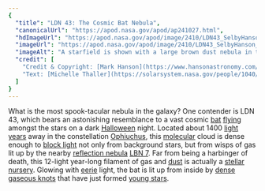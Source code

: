 ```yaml
---
{
  "title": "LDN 43: The Cosmic Bat Nebula",
  "canonicalUrl": "https://apod.nasa.gov/apod/ap241027.html",
  "hdImageUrl": "https://apod.nasa.gov/apod/image/2410/LDN43_SelbyHanson_3993.jpg",
  "imageUrl": "https://apod.nasa.gov/apod/image/2410/LDN43_SelbyHanson_960.jpg",
  "imageAlt": "A starfield is shown with a large brown dust nebula in the center. The nebula appears, to some, to be shaped like a bat. One of the stars in the dust nebula even appears to be the eye of the bat. Please see the explanation for more detailed information.",
  "credit": [
    "Credit & Copyright: [Mark Hanson](https://www.hansonastronomy.com/bio) and [Mike Selby](http://throughlightandtime.com/about/)",
    "Text: [Michelle Thaller](https://solarsystem.nasa.gov/people/1040/michelle-thaller/) ([NASA](https://www.nasa.gov/)'s [GSFC](https://www.nasa.gov/goddard))"
  ]
}
---
```


What is the most spook-tacular nebula in the galaxy? One contender is LDN 43, which bears an astonishing resemblance to a vast cosmic [bat](https://en.wikipedia.org/wiki/Bat) [flying](https://en.wikipedia.org/wiki/Bat#/media/File:Big-eared-townsend-fledermaus.jpg) amongst the stars on a dark [Halloween](https://apod.nasa.gov/apod/ap211024.html) night. Located about 1400 [light years](https://spaceplace.nasa.gov/light-year/en/) away in the constellation [Ophiuchus](https://chandra.harvard.edu/photo/constellations/ophiuchus.html), this [molecular](https://en.wikipedia.org/wiki/Molecular_cloud) cloud is dense enough to [block light](https://apod.nasa.gov/apod/ap230129.html) not only from background stars, but from wisps of gas lit up by the nearby [reflection nebula](https://astronomy.swin.edu.au/cosmos/r/Reflection+Nebula) [LBN 7](http://www.jthommes.com/Astro/LBN7_LDN43.htm). Far from being a harbinger of death, this 12-light year-long filament of gas and [dust](https://apod.nasa.gov/apod/ap030706.html) is actually a [stellar nursery](https://science.nasa.gov/universe/stars/). Glowing with [eerie](https://i.pinimg.com/550x/81/21/c0/8121c0291fa14d1fe52b9eb007741cac.jpg) light, the bat is lit up from inside by [dense gaseous knots](https://apod.nasa.gov/apod/ap080413.html) that have just formed [young stars](https://apod.nasa.gov/apod/ap220512.html).
